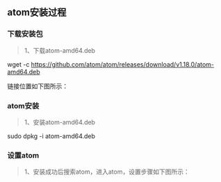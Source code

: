 ## atom安装过程
### 下载安装包
> 1、下载atom-amd64.deb

wget -c https://github.com/atom/atom/releases/download/v1.18.0/atom-amd64.deb

链接位置如下图所示：
[](img/6.jpg)
### atom安装
> 1、安装atom-amd64.deb

sudo dpkg -i atom-amd64.deb
### 设置atom
> 1、安装成功后搜索atom，进入atom，设置步骤如下图所示：
### 
